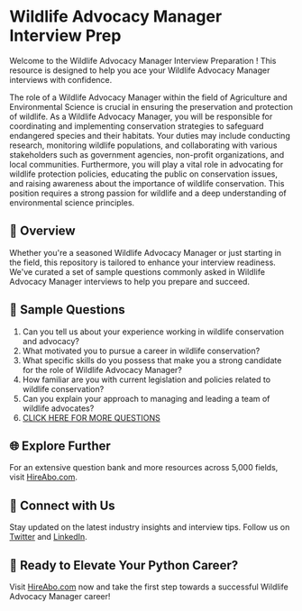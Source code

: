 # Wildlife Advocacy Manager Interview Prep

Welcome to the Wildlife Advocacy Manager Interview Preparation ! This resource is designed to help you ace your Wildlife Advocacy Manager interviews with confidence.

The role of a Wildlife Advocacy Manager within the field of Agriculture and Environmental Science is crucial in ensuring the preservation and protection of wildlife. As a Wildlife Advocacy Manager, you will be responsible for coordinating and implementing conservation strategies to safeguard endangered species and their habitats. Your duties may include conducting research, monitoring wildlife populations, and collaborating with various stakeholders such as government agencies, non-profit organizations, and local communities. Furthermore, you will play a vital role in advocating for wildlife protection policies, educating the public on conservation issues, and raising awareness about the importance of wildlife conservation. This position requires a strong passion for wildlife and a deep understanding of environmental science principles.

## 🚀 Overview

Whether you're a seasoned Wildlife Advocacy Manager or just starting in the field, this repository is tailored to enhance your interview readiness. We've curated a set of sample questions commonly asked in Wildlife Advocacy Manager interviews to help you prepare and succeed.

## 📝 Sample Questions

1. Can you tell us about your experience working in wildlife conservation and advocacy?
2. What motivated you to pursue a career in wildlife conservation?
3. What specific skills do you possess that make you a strong candidate for the role of Wildlife Advocacy Manager?
4. How familiar are you with current legislation and policies related to wildlife conservation?
5. Can you explain your approach to managing and leading a team of wildlife advocates?
6. [CLICK HERE FOR MORE QUESTIONS](https://hireabo.com/job/10_3_26/Wildlife%20Advocacy%20Manager)

## 🌐 Explore Further

For an extensive question bank and more resources across 5,000 fields, visit [HireAbo.com](https://www.hireabo.com).

## 📱 Connect with Us

Stay updated on the latest industry insights and interview tips. Follow us on [Twitter](https://twitter.com/hireabo) and [LinkedIn](https://www.linkedin.com/in/hire-abo-3609972a8/).

## 🚀 Ready to Elevate Your Python Career?

Visit [HireAbo.com](https://www.hireabo.com) now and take the first step towards a successful Wildlife Advocacy Manager career!